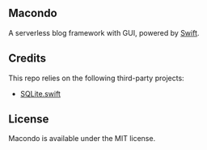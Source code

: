## Macondo

A serverless blog framework with GUI, powered by [Swift](https://github.com/apple/swift).

## Credits

This repo relies on the following third-party projects:

- [SQLite.swift](https://github.com/stephencelis/SQLite.swift)

## License

Macondo is available under the MIT license.
